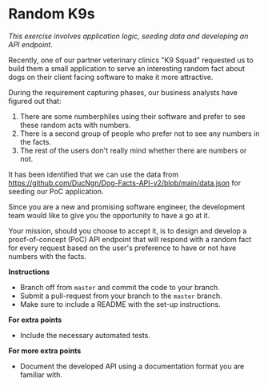 # Random K9s

*This exercise involves application logic, seeding data and developing an API endpoint.*

Recently, one of our partner veterinary clinics "K9 Squad" requested us to build them a small application to serve an
interesting random fact about dogs on their client facing software to make it more attractive.

During the requirement capturing phases, our business analysts have figured out that:

1. There are some numberphiles using their software and prefer to see these random acts with numbers.
2. There is a second group of people who prefer not to see any numbers in the facts.
3. The rest of the users don't really mind whether there are numbers or not.

It has been identified that we can use the data from https://github.com/DucNgn/Dog-Facts-API-v2/blob/main/data.json for
seeding our PoC application.

Since you are a new and promising software engineer, the development team would like to give you the opportunity to have
a go at it.

Your mission, should you choose to accept it, is to design and develop a proof-of-concept (PoC) API endpoint that will
respond with a random fact for every request based on the user's preference to have or not have numbers with the facts.

**Instructions**

- Branch off from `master` and commit the code to your branch.
- Submit a pull-request from your branch to the `master` branch.
- Make sure to include a README with the set-up instructions.

**For extra points**

- Include the necessary automated tests.

**For more extra points**

- Document the developed API using a documentation format you are familiar with.

